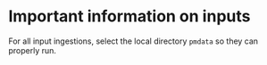 # Important information on inputs

For all input ingestions, select the local directory ``pmdata`` so they can properly run.